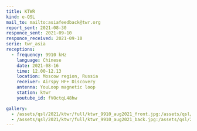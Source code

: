 ```yaml
---
title: KTWR
kind: e-QSL
mail_to: mailto:asiafeedback@twr.org
report_sent: 2021-08-30
responce_sent: 2021-09-10
responce_received: 2021-09-10
serie: twr_asia
receptions:
  - frequency: 9910 kHz
    language: Chinese
    date: 2021-08-16
    time: 12.00-12.13
    location: Moscow region, Russia
    receiver: Airspy HF+ Discovery
    antenna: YouLoop magnetic loop
    station: ktwr
    youtube_id: fVOctqL48hw

gallery:
  - /assets/qsl/2021/ktwr/full/ktwr_9910_aug2021_front.jpg:/assets/qsl/2021/ktwr/small/ktwr_9910_aug2021_front.jpg
  - /assets/qsl/2021/ktwr/full/ktwr_9910_aug2021_back.jpg:/assets/qsl/2021/ktwr/small/ktwr_9910_aug2021_back.jpg
---
```

